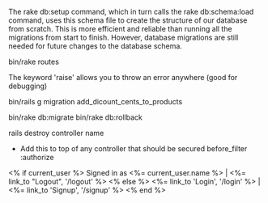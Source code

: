 The rake db:setup command, which in turn calls the rake db:schema:load command, uses this schema file to create the structure of our database from scratch. This is more efficient and reliable than running all the migrations from start to finish. However, database migrations are still needed for future changes to the database schema.

bin/rake routes

The keyword 'raise' allows you to throw an error anywhere (good for debugging)

bin/rails g migration add_dicount_cents_to_products

bin/rake db:migrate
bin/rake db:rollback

rails destroy controller name

* Add this to top of any controller that should be secured
before_filter :authorize

<% if current_user %>
  Signed in as <%= current_user.name %> | <%= link_to "Logout", '/logout' %>
<% else %>
  <%= link_to 'Login', '/login' %> | <%= link_to 'Signup', '/signup' %>
<% end %>